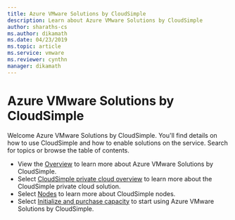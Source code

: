 ```yaml
---
title: Azure VMware Solutions by CloudSimple
description: Learn about Azure VMware Solutions by CloudSimple 
author: sharaths-cs 
ms.author: dikamath 
ms.date: 04/23/2019 
ms.topic: article 
ms.service: vmware 
ms.reviewer: cynthn 
manager: dikamath 
---
```

# Azure VMware Solutions by CloudSimple

Welcome Azure VMware Solutions by CloudSimple. You'll find details on how to use CloudSimple and how to enable solutions on the service. Search for topics or browse the table of contents.

- View the [Overview](cloudsimple-vmware-solutions-overview.md) to learn more about Azure VMware Solutions by CloudSimple.
- Select [CloudSimple private cloud overview](cloudsimple-private-cloud) to learn more about the CloudSimple private cloud solution.
- Select [Nodes](cloudsimple-node.md) to learn more about CloudSimple nodes.
- Select [Initialize and purchase capacity](quickstart-create-cloudsimple-service) to start using Azure VMware Solutions by CloudSimple.
